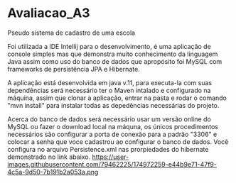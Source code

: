 # Avaliacao_A3
Pseudo sistema de cadastro de uma escola

Foi utilizada a IDE Intellij para o desenvolvimento, é uma aplicação de console simples mas que demonstra muito conhecimento da linguagem Java assim como uso do banco de dados que apropósito foi MySQL com frameworks de persistência JPA e Hibernate.

A aplicação está desenvolvida em java v.11, para executa-la com suas dependências será necessário ter o Maven intalado e configurado na máquina, assim que clonar a aplicação, entrar na pasta e rodar o comando "mvn install" para instalar todas as depedências necessárias do projeto.

Acerca do banco de dados será necessário usar um versão online do MySQL ou fazer o download local na máquna, os únicos procedimentos necessários são configurar a porta de conexão para a padrão "3306" e colocar a senha que voce cadastrou ao configurar o banco de dados. Você configura no arquivo Persistence.xml nas prorpiedades do hibernate demonstrado no link abaixo. https://user-images.githubusercontent.com/79462225/174972259-e44b9e71-47f9-4c5a-9d50-7b191b2a053a.png

